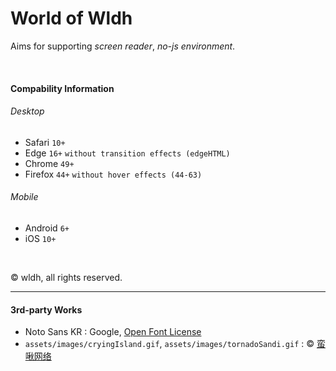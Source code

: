 World of Wldh
=============

Aims for supporting *screen reader*, *no-js environment*.

<br/>

#### Compability Information

###### Desktop

+ Safari `10+`
+ Edge `16+` `without transition effects (edgeHTML)`
+ Chrome `49+`
+ Firefox `44+` `without hover effects (44-63)`

###### Mobile

+ Android `6+`
+ iOS `10+`

<br/>

&copy; wldh, all rights reserved.

---

#### 3rd-party Works

+ Noto Sans KR : Google, [Open Font License](https://scripts.sil.org/OFL_web)
+ `assets/images/cryingIsland.gif`, `assets/images/tornadoSandi.gif` : &copy; [蛮啾网络](https://manjuu.cn/)
